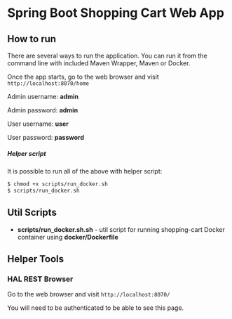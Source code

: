 # Spring Boot Shopping Cart Web App


## How to run

There are several ways to run the application. You can run it from the command line with included Maven Wrapper, Maven or Docker. 

Once the app starts, go to the web browser and visit `http://localhost:8070/home`

Admin username: **admin**

Admin password: **admin**

User username: **user**

User password: **password**

##### Helper script

It is possible to run all of the above with helper script:

```bash
$ chmod +x scripts/run_docker.sh
$ scripts/run_docker.sh
```

## Util Scripts

* **scripts/run_docker.sh.sh** - util script for running shopping-cart Docker container using **docker/Dockerfile**

## Helper Tools

### HAL REST Browser

Go to the web browser and visit `http://localhost:8070/`

You will need to be authenticated to be able to see this page.
